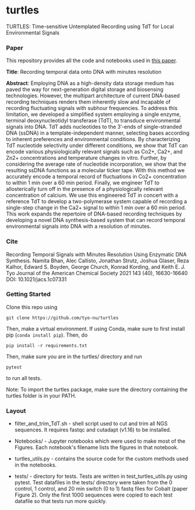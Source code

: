 # turtles
TURTLES: Time-sensitive Untemplated Recording using TdT for Local Environmental Signals

### Paper

This repository provides all the code and notebooks used in [this paper](https://pubs.acs.org/doi/full/10.1021/jacs.1c07331).

**Title**: Recording temporal data onto DNA with minutes resolution

**Abstract**: Employing DNA as a high-density data storage medium has paved the way for next-generation digital storage and biosensing technologies. However, the multipart architecture of current DNA-based recording techniques renders them inherently slow and incapable of recording fluctuating signals with subhour frequencies. To address this limitation, we developed a simplified system employing a single enzyme, terminal deoxynucleotidyl transferase (TdT), to transduce environmental signals into DNA. TdT adds nucleotides to the 3′-ends of single-stranded DNA (ssDNA) in a template-independent manner, selecting bases according to inherent preferences and environmental conditions. By characterizing TdT nucleotide selectivity under different conditions, we show that TdT can encode various physiologically relevant signals such as Co2+, Ca2+, and Zn2+ concentrations and temperature changes in vitro. Further, by considering the average rate of nucleotide incorporation, we show that the resulting ssDNA functions as a molecular ticker tape. With this method we accurately encode a temporal record of fluctuations in Co2+ concentration to within 1 min over a 60 min period. Finally, we engineer TdT to allosterically turn off in the presence of a physiologically relevant concentration of calcium. We use this engineered TdT in concert with a reference TdT to develop a two-polymerase system capable of recording a single-step change in the Ca2+ signal to within 1 min over a 60 min period. This work expands the repertoire of DNA-based recording techniques by developing a novel DNA synthesis-based system that can record temporal environmental signals into DNA with a resolution of minutes.

### Cite
Recording Temporal Signals with Minutes Resolution Using Enzymatic DNA Synthesis.
Namita Bhan, Alec Callisto, Jonathan Strutz, Joshua Glaser, Reza Kalhor, Edward S. Boyden, George Church, Konrad Kording, and Keith E. J. Tyo
Journal of the American Chemical Society 2021 143 (40), 16630-16640
DOI: 10.1021/jacs.1c07331

### Getting Started

Clone this repo using

`git clone https://github.com/tyo-nu/turtles`

Then, make a virtual environment. If using Conda, make sure to first install pip (`conda install pip`). Then, do

`pip install -r requirements.txt`

Then, make sure you are in the turtles/ directory and run

`pytest`

to run all tests.

Note: To import the turtles package, make sure the directory containing the turtles folder is in your PATH.

### Layout

* filter_and_trim_TdT.sh - shell script used to cut and trim all NGS sequences. It requires fastqc and cutadapt (v1.16) to be installed.

* Notebooks/ - Jupyter notebooks which were used to make most of the Figures. Each notebook's filename lists the 
figures in that notebook.

* turtles_utils.py - contains the source code for the custom methods used in the notebooks.

* tests/ - directory for tests. Tests are written in test_turtles_utils.py using pytest. Test datafiles in the tests/ directory were taken from the 0 control, 1 control, and 20 min switch (0 to 1) fastq files for Cobalt (paper Figure 2). Only the first 1000 sequences were copied to each test datafile so that tests run more quickly.
